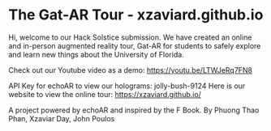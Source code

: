 # The Gat-AR Tour - xzaviard.github.io
Hi, welcome to our Hack Solstice submission. We have created an online and in-person augmented reality tour, Gat-AR for students to safely explore
and learn new things about the University of Florida. 

Check out our Youtube video as a demo: https://youtu.be/LTWJeRq7FN8

API Key for echoAR to view our holograms: jolly-bush-9124
Here is our website to view the online tour: https://xzaviard.github.io/

A project powered by echoAR and inspired by the F Book. 
By Phuong Thao Phan, Xzaviar Day, John Poulos


